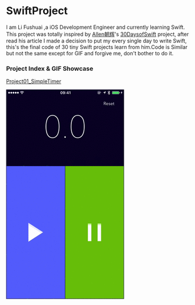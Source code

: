 # SwiftProject
I am Li Fushuai ,a iOS Development Engineer and currently learning Swift.
This project was totally inspired by [Allen朝辉](http://www.jianshu.com/p/52032bc4cbe4)'s [30DaysofSwift](https://github.com/allenwong/30DaysofSwift) project, after read his article I made a decision to put my every single day to write Swift, this's the final code of 30 tiny Swift projects learn from him.Code is Similar but not the same except for GIF and forgive me, don't bother to do it.

### Project Index & GIF Showcase
[Project01_SimpleTimer](https://github.com/lfsluoye/SwiftProject/tree/master/Project01_SimpleTimer)

![Simple Stop Watch.gif](https://github.com/lfsluoye/SwiftProject/blob/master/Project01_SimpleTimer/Simple_Stop_Watch.gif)


